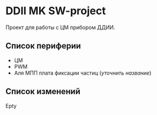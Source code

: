 # DDII MK SW-project

Проект для работы с ЦМ прибором ДДИИ.

## Список периферии

* ЦМ
* PWM
* Аля МПП плата фиксации частиц (*уточнить название*)

## Список изменений

Epty
